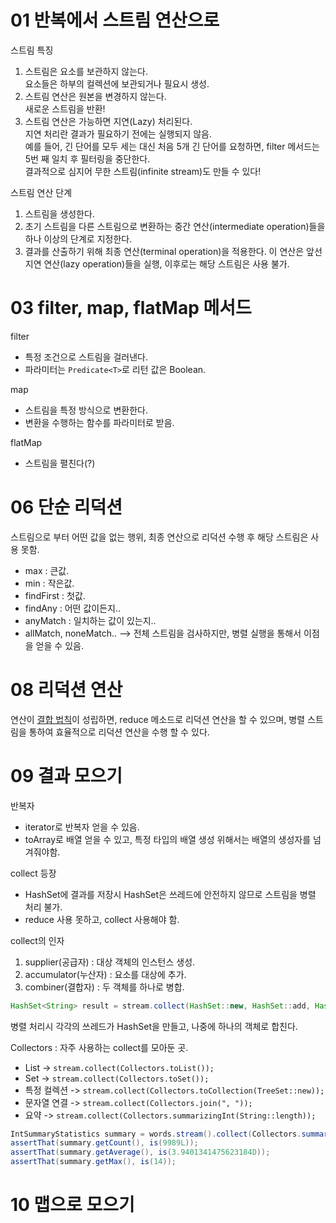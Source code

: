 # 01 반복에서 스트림 연산으로
스트림 특징

1. 스트림은 요소를 보관하지 않는다. <br />
   요소들은 하부의 컬렉션에 보관되거나 필요시 생성.
2. 스트림 연산은 원본을 변경하지 않는다.<br />
   새로운 스트림을 반환!
3. 스트림 연산은 가능하면 지연(Lazy) 처리된다.<br />
   지연 처리란 결과가 필요하기 전에는 실행되지 않음.<br />
   예를 들어, 긴 단어를 모두 세는 대신 처음 5개 긴 단어를 요청하면, filter 메서드는 5번 째 일치 후 필터링을 중단한다.<br />
   결과적으로 심지어 무한 스트림(infinite stream)도 만들 수 있다!

스트림 연산 단계

1. 스트림을 생성한다.
2. 초기 스트림을 다른 스트림으로 변환하는 중간 연산(intermediate operation)들을 하나 이상의 단계로 지정한다.
3. 결과를 산출하기 위해 최종 연산(terminal operation)을 적용한다. 
이 연산은 앞선 지연 연산(lazy operation)들을 실행, 이후로는 해당 스트림은 사용 불가.

# 03 filter, map, flatMap 메서드
filter
* 특정 조건으로 스트림을 걸러낸다.
* 파라미터는 `Predicate<T>`로 리턴 값은 Boolean.

map
* 스트림을 특정 방식으로 변환한다.
* 변환을 수행하는 함수를 파라미터로 받음.

flatMap
* 스트림을 펼친다(?)

# 06 단순 리덕션
스트림으로 부터 어떤 값을 없는 행위, 최종 연산으로 리덕션 수행 후 해당 스트림은 사용 못함.
* max : 큰값.
* min : 작은값.
* findFirst : 첫값.
* findAny : 어떤 값이든지..
* anyMatch : 일치하는 값이 있는지.. 
* allMatch, noneMatch.. --> 전체 스트림을 검사하지만, 병렬 실행을 통해서 이점을 얻을 수 있음.

# 08 리덕션 연산

연산이 [결합 법칙](http://ko.wikipedia.org/wiki/%EA%B2%B0%ED%95%A9%EB%B2%95%EC%B9%99)이 성립하면, reduce 메소드로 리덕션 연산을 할 수 있으며, 병렬 스트림을 통하여 효율적으로 리덕션 연산을 수행 할 수 있다.

# 09 결과 모으기
반복자
* iterator로 반복자 얻을 수 있음.
* toArray로 배열 얻을 수 있고, 특정 타입의 배열 생성 위해서는 배열의 생성자를 넘겨줘야함.

collect 등장
* HashSet에 결과를 저장시 HashSet은 쓰레드에 안전하지 않므로 스트림을 병렬 처리 불가.
* reduce 사용 못하고, collect 사용해야 함.

collect의 인자

1. supplier(공급자) : 대상 객체의 인스턴스 생성.
2. accumulator(누산자) : 요소를 대상에 추가.
3. combiner(결합자) : 두 객체를 하나로 병합.

```java
HashSet<String> result = stream.collect(HashSet::new, HashSet::add, HashSet::add);
```
병렬 처리시 각각의 쓰레드가 HashSet을 만들고, 나중에 하나의 객체로 합친다.

Collectors : 자주 사용하는 collect를 모아둔 곳.
* List -> `stream.collect(Collectors.toList());`
* Set -> `stream.collect(Collectors.toSet());`
* 특정 컬렉션 -> `stream.collect(Collectors.toCollection(TreeSet::new));`
* 문자열 연결 -> `stream.collect(Collectors.join(", "));`
* 요약 -> `stream.collect(Collectors.summarizingInt(String::length));`
```java
IntSummaryStatistics summary = words.stream().collect(Collectors.summarizingInt(String::length));
assertThat(summary.getCount(), is(9989L));
assertThat(summary.getAverage(), is(3.9401341475623184D));
assertThat(summary.getMax(), is(14));
```

# 10 맵으로 모으기
